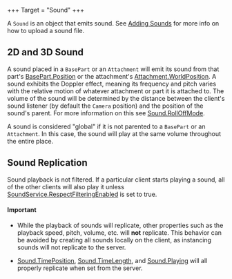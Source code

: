+++
Target = "Sound"
+++

A `Sound` is an object that emits sound. See [Adding Sounds](https://developer.roblox.com/search#stq=Adding%20Sounds) for more info on how to upload a sound file.## 2D and 3D SoundA sound placed in a `BasePart` or an `Attachment` will emit its sound from that part's [BasePart.Position](https://developer.roblox.com/api-reference/property/BasePart/Position) or the attachment's [Attachment.WorldPosition](https://developer.roblox.com/api-reference/property/Attachment/WorldPosition). A sound exhibits the Doppler effect, meaning its frequency and pitch varies with the relative motion of whatever attachment or part it is attached to. The volume of the sound will be determined by the distance between the client's sound listener (by default the `Camera` position) and the position of the sound's parent. For more information on this see [Sound.RollOffMode](https://developer.roblox.com/api-reference/property/Sound/RollOffMode).A sound is considered "global" if it is not parented to a `BasePart` or an `Attachment`. In this case, the sound will play at the same volume throughout the entire place.## Sound ReplicationSound playback is not filtered. If a particular client starts playing a sound, all of the other clients will also play it unless [SoundService.RespectFilteringEnabled](https://developer.roblox.com/api-reference/property/SoundService/RespectFilteringEnabled) is set to true.#### Important* While the playback of sounds will replicate, other properties such as the playback speed, pitch, volume, etc. will **not** replicate. This behavior can be avoided by creating all sounds locally on the client, as instancing sounds will not replicate to the server.* [Sound.TimePosition](https://developer.roblox.com/api-reference/property/Sound/TimePosition), [Sound.TimeLength](https://developer.roblox.com/api-reference/property/Sound/TimeLength), and [Sound.Playing](https://developer.roblox.com/api-reference/property/Sound/Playing) will all properly replicate when set from the server.